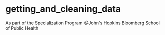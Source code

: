 getting_and_cleaning_data
=========================

As part of the Specialization Program @John's Hopkins Bloomberg School of Public Health

